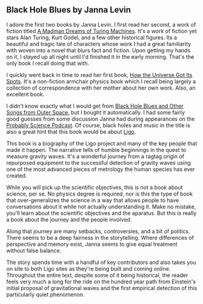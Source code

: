 ## Black Hole Blues by Janna Levin

I adore the first two books by Janna Levin.  I first read her second, a work of fiction titled [A Madman Dreams of Turing Machines](https://www.amazon.com/Madman-Dreams-Turing-Machines/dp/1400032407).  It's a work of fiction yet stars Alan Turing, Kurt Godel, and a few other historical figures.  Its a beautiful and tragic tale of characters whose work I had a great familiarity with woven into a novel that blurs fact and fiction.  Upon getting my hands on it, I stayed up all night until I'd finished it in the early morning.  That's the only book I recall doing that with.

I quickly went back in time to read her first book, [How the Universe Got Its Spots](https://www.amazon.com/How-Universe-Got-Its-Spots/dp/1400032725/ref=pd_bxgy_14_img_2?_encoding=UTF8&psc=1&refRID=AGTKPT4AYNSZZDMRXBMT).  It's a non-fiction armchair physics book which I recall being largely a collection of correspondence with her mother about her own work.  Also, an excellent book.

I didn't know exactly what I would get from [Black Hole Blues and Other Songs from Outer Space](https://www.amazon.com/Black-Blues-Other-Songs-Outer/dp/0307958191/ref=pd_bxgy_14_img_3?_encoding=UTF8&psc=1&refRID=AGTKPT4AYNSZZDMRXBMT), but I bought it automatically.  I had some fairly good guesses from some discussion Janna had during appearances on the [Probably Science Podcast](http://www.probablyscience.com/).  Of course, black holes and music in the title is also a great hint that this book would be about [Ligo](https://www.ligo.caltech.edu/).

This book is a biography of the Ligo project and many of the key people that made it happen.  The narrative tells of humble beginnings in the quest to measure gravity waves.  It's a wonderful journey from a ragtag origin of repurposed equipment to the successful detection of gravity waves using one of the most advanced pieces of metrology the human species has ever created.

While you will pick up the scientific objectives, this is not a book about science, per se.  No physics degree is required, nor is this the type of book that over-generalizes the science in a way that allows people to have conversations about it while not actually understanding it.  Make no mistake, you'll learn about the scientific objectives and the aparatus.  But this is really a book about the journey and the people involved.

Along that journey are many setbacks, controversies, and a bit of politics.  There seems to be a deep fairness in the storytelling.  Where differences of perspective and memory exist, Janna seems to give equal treatment without false balance.

The story spends time with a handful of key contributors and also takes you on site to both Ligo sites as they're being built and coming online.  Throughout the entire text, despite some of it being historical, the reader feels very much a long for the ride on the hundred year path from Einstein's initial proposal of gravitational waves and the first empirical detection of this particularly quiet phenomenon.


